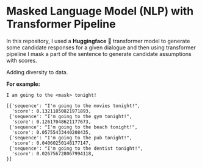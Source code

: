 # Masked Language Model (NLP) with Transformer Pipeline

In this repository, I used a **Huggingface** 🤗 transformer model to generate some candidate responses for a given dialogue and then using transformer pipeline I mask a part of the sentence to generate candidate assumptions with scores.                

Adding diversity to data.             

**For example:**                     
```
I am going to the <mask> tonight!

[{'sequence': "I'm going to the movies tonight!",
  'score': 0.13211850821971893,
 {'sequence': "I'm going to the gym tonight!",
  'score': 0.12617048621177673,
 {'sequence': "I'm going to the beach tonight!",
  'score': 0.05755433440208435,
 {'sequence': "I'm going to the pub tonight!",
  'score': 0.04060250148177147,
 {'sequence': "I'm going to the dentist tonight!",
  'score': 0.026756728067994118,
}]
  
```
